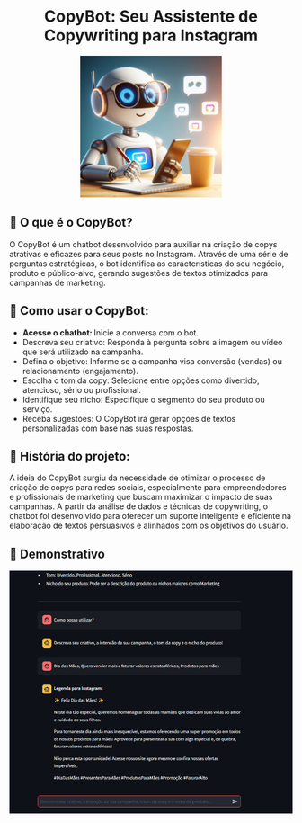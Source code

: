 <h1 align="center">CopyBot: Seu Assistente de Copywriting para Instagram</h1>
<p align="center">
  <img style='width: 50%' src="./docs/images/capa.jpeg" />
</p>

## 🤖 O que é o CopyBot?
O CopyBot é um chatbot desenvolvido para auxiliar na criação de copys atrativas e eficazes para seus posts no Instagram. Através de uma série de perguntas estratégicas, o bot identifica as características do seu negócio, produto e público-alvo, gerando sugestões de textos otimizados para campanhas de marketing.
## 🚀 Como usar o CopyBot:
<ul>
  <li> <span style="font-weight:bolder;"> Acesse o chatbot:  </span> Inicie a conversa com o bot. </li>
  <li>Descreva seu criativo: Responda à pergunta sobre a imagem ou vídeo que será utilizado na campanha.</li>
  <li>Defina o objetivo: Informe se a campanha visa conversão (vendas) ou relacionamento (engajamento).</li>
  <li>Escolha o tom da copy: Selecione entre opções como divertido, atencioso, sério ou profissional.</li>
  <li>Identifique seu nicho: Especifique o segmento do seu produto ou serviço.</li>
  <li>Receba sugestões: O CopyBot irá gerar opções de textos personalizadas com base nas suas respostas.</li>
</ul>

## 🌟 História do projeto:
A ideia do CopyBot surgiu da necessidade de otimizar o processo de criação de copys para redes sociais, especialmente para empreendedores e profissionais de marketing que buscam maximizar o impacto de suas campanhas. A partir da análise de dados e técnicas de copywriting, o chatbot foi desenvolvido para oferecer um suporte inteligente e eficiente na elaboração de textos persuasivos e alinhados com os objetivos do usuário.

## 🌟 Demonstrativo

<img src="./docs/images/demo.png" />